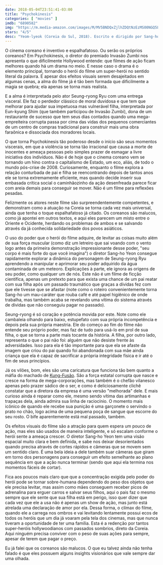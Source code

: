 ```yaml
---
date: 2018-05-04T23:51:41-03:00
title: "Psychokinesis"
categories: [ "movies" ]
imdb: "6890582"
img: "https://m.media-amazon.com/images/M/MV5BNDQxZjlhZDQtNzEzMS00NGQ5LWEwMzMtZTM0NWI2NmViZWRmXkEyXkFqcGdeQXVyNjQ3ODkxMjE@._V1_SY150_CR2,0,101,150_.jpg"
stars: "4/5"
desc: "Yeom-lyeok (Coreia do Sul, 2018). Escrito e dirigido por Sang-ho Yeon. Com Seung-ryong Ryu, Eun-kyung Shim, Jung-min Park."
---
```

O cinema coreano é inventivo e espalhafatoso. Ou serão os próprios coreanos? Em Psychokinesis, o diretor do premiado Invasão Zumbi nos apresenta o que dificilmente Hollywood entende: que filmes de ação ficam melhores quando há um drama no meio. E nesse caso o drama é o elemento principal, tornando o herói do filme um super-herói no sentido literal da palavra. E apesar dos efeitos visuais serem desajeitados em algumas cenas, a alma do filme já é tão bem formada que dificilmente a magia se quebra; ela apenas se torna mais realista.

E a alma é interpretada pelo ator Seung-ryong Ryu com uma entrega visceral. Ele faz o perdedor clássico de moral duvidosa e que tem que melhorar para ajudar sua impetuosa mas vulnerável filha, interpretada por Eun-kyung Shim (que também participou de Invasão Zumbi), dona de um restaurante de sucesso que tem seus dias contados quando uma mega-empreiteira corrupta passa por cima das vidas dos pequenos comerciantes de um centro de compras tradicional para construir mais uma obra faraônica e dissociada dos moradores locais.

O que torna Psychokinesis tão poderoso desde o início são seus momentos viscerais, em que a violência se torna tão irracional que causa a morte de inocentes e ameaça pessoas pelo simples prazer de esmagar a livre iniciativa dos indivíduos. Não é de hoje que o cinema coreano vem se tornando um hino contra o capitalismo de Estado, um eco, aliás, de todo o mundo pós-crise de 2008. Curiosamente, enquanto o filme explora a relação conturbada de pai e filha se reencontrando depois de tantos anos ele se torna extremamente eficiente, mas quando decide inserir sua embasada crítica social o caminhãozinho da ação desenfreada parece ficar com areia demais para conseguir se mover. Não é um filme para reflexões pesadas.

Felizmente os atores neste filme são surpreendentemente competentes, e demonstram como a atuação na Coreia se torna cada vez mais universal, ainda que tenha o toque espalhafatoso já citado. Os coreanos são malucos, como já apontei em outros textos, e aqui eles parecem um misto entre o Oriente e Ocidente, herdando os problemas de ambos e se salvando através da já conhecida solidariedade dos povos asiáticos.

O uso do poder que o herói do filme adquire, de levitar as coisas muito além de sua força muscular (como diz um letreiro que sai voando com o vento logo antes da primeira demonstração impressionante desse poder, "seu corpo é mais forte do que você imagina") o diretor Sang-ho Yeon consegue rapidamente explorar a dinâmica do personagem de Seung-ryong Ryu aprendendo a manipular e aprimorar seu poder adquirido da água contaminada de um meteoro. Explicações à parte, ele ignora as origens de seu poder, como qualquer um de nós. Este não é um filme de ficção científica, apenas um pretexto para que exista uma chance de um pai reatar com sua filha após um passado traumático que graças a dívidas fez com que ele tivesse que se afastar (note como o roteiro convenientemente torna Sang-ho um mau-caráter que rouba café e até papel higiênico de onde trabalha, mas também acaba se revelando uma vítima do sistema através de dívidas que não conseguiu pagar no passado).

Seung-ryong é só coração e potência movida por este. Note como ele cambaleia olhando para baixo, estupefato com sua própria incompetência e depois pela sua própria maestria. Ele do começo ao fim do filme não entende seu próprio poder, mas faz de tudo para usá-lo em prol de sua filha, o que se torna a parte mais tocante da história. A filha, por outro lado, representa o que o pai não foi: alguém que não desiste frente às adversidades. Isso para ela é tão importante para que ela se afaste da imagem que criou do pai quando foi abandonada com sua mãe ainda criança que ela é capaz de sacrificar a própria integridade física e ir até o fim de seus princípios.

Já os vilões, bom, eles são uma caricatura que funciona tão bem quanto a máfia do machado de [Kung-Fusão](/kung-fusao). São a força estatal corrupta que nasce e cresce na forma de mega-corporações, mas também é o chefão vilanesco apenas pelo prazer sádico de o ser, e como é deliciosamente clichê constatar que a diretora da empresa é uma versão "melhorada" dele. E mais curioso ainda é reparar como ele, mesmo sendo vítima das artimanhas e trapaças dela, ainda admira sua linha de raciocínio. O momento mais icônico de quando ele recebe sua punição é uma garçonete o servindo o prato no chão, logo acima de uma pequena poça de sangue que escorre do seu rosto. O bife aparentemente está mal passado, também.

Os efeitos visuais do filme são a atração para quem espera um pouco de ação, mas eles são usados de maneira inteligente, e só escalam conforme o herói sente a ameaça crescer. O diretor Sang-ho Yeon tem uma visão espacial muito clara e bem definida, e sabe nos deixar desorientados quando precisa através de cortes rápidos e câmeras que se movem sem um sentido claro. É uma bela ideia a dele também suar câmeras que giram em torno dos personagens para conseguir um efeito semelhante ao plano sequência em que a ação nunca terminar (sendo que aqui ela termina nos momentos fáceis de cortar).

Fica aos poucos mais claro que que a concentração exigida pelo poder do herói pode se tornar sobre-humana dependendo do peso dos objetos que ele precisa levitar, mas assim como mães conseguem receber picos de adrenalina para erguer carros e salvar seus filhos, aqui o pais faz o mesmo sempre que ele sente que sua filha está em perigo, isso quer dizer que cada vez que ele a usa não é apenas um show de ação, mas junto está atrelada uma declaração de amor por ela. Dessa forma, o clímax do filme, quando ele a carrega nos ombros e vai levitando lentamente possui ecos de todos os heróis que um dia já voaram pela tela dos cinemas, mas que nunca tiveram a oportunidade de ter uma família. Esta é a redenção por tantos super-heróis hollywoodianos com passados sombrios, direto da Coreia. Aqui ninguém precisa conviver com o peso de suas ações para sempre, apesar de terem que pagar o preço.

Eu já falei que os coreanos são malucos. O que eu talvez ainda não tenha falado é que eles possuem alguns insights visionários que vale sempre dar uma olhada.
